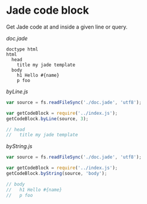# Jade code block
Get Jade code at and inside a given line or query.


_doc.jade_
```jade
doctype html
html
  head
    title my jade template
  body
    h1 Hello #{name}
    p foo
```

_byLine.js_
```js
var source = fs.readFileSync('./doc.jade', 'utf8');

var getCodeBlock = require('../index.js');
getCodeBlock.byLine(source, 3);

// head
//   title my jade template
```

_byString.js_
```js
var source = fs.readFileSync('./doc.jade', 'utf8');

var getCodeBlock = require('../index.js');
getCodeBlock.byString(source, 'body');

// body
//   h1 Hello #{name}
//   p foo
```
